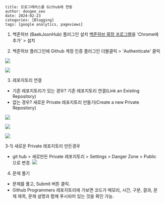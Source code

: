 ```
title: 프로그래머스를 Github에 연동
author: dongee_seo
date: 2024-02-23
categories: [Blogging]
tags: [google analytics, pageviews]
```

1. 백준허브 (BaekJoonHub) 플러그인 설치
   [백준허브 확장 프로그램](https://chromewebstore.google.com/detail/%EB%B0%B1%EC%A4%80%ED%97%88%EB%B8%8Cbaekjoonhub/ccammcjdkpgjmcpijpahlehmapgmphmk?hl=ko&pli=1)을 'Chrome에 추가' > 설치

2. 백준허브 플러그인에 Github 계정 인증
   플러그인 더블클릭 > 'Authenticate' 클릭

![](https://velog.velcdn.com/images/seod0209/post/54b763d9-1820-48d1-944b-3e4cf1f24443/image.png)

![](https://velog.velcdn.com/images/seod0209/post/92486cb5-e609-43dc-b7c9-4728a5a3f7d0/image.png)

3. 레포지토리 연결

- 기존 레포지토리가 있는 경우? 기존 레포지토리 연결(Link an Existing Repository)
- 없는 경우? 새로운 Private 레포지토리 만들기(Create a new Private Repository)

![](https://velog.velcdn.com/images/seod0209/post/4938d773-a067-42f0-8dfa-29e885f9f110/image.png)

![](https://velog.velcdn.com/images/seod0209/post/bdc67acd-8540-46de-a213-34727ab1e6c9/image.png)

![](https://velog.velcdn.com/images/seod0209/post/99f6c9e4-3e5d-4b04-9849-fde8d5336cc2/image.png)

3-1) 새로운 Private 레포지토리 만든경우

- git hub > 새로만든 Private 레포지토리 > Settings > Danger Zone > Public 으로 변경.
  ![](https://velog.velcdn.com/images/seod0209/post/adfa5563-2caf-4e1c-bc76-72621677e100/image.png)

4. 문제 풀기

- 문제를 풀고, Submit 버튼 클릭.
- Github Programmers 레포지토리에 가보면 코드가 메모리, 시간, 구분, 결과, 문제 제목, 문제 설명과 함께 푸시되어 있는 것을 확인 가능.
